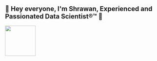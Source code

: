 ## 👋 Hey everyone, I'm Shrawan, Experienced and Passionated Data Scientist®™ 👋
<a href="URL_REDIRECT" target="blank"><img align="center" src="https://tenor.com/view/anime-typing-working-working-fast-gif-16461880" height="100" /></a>

